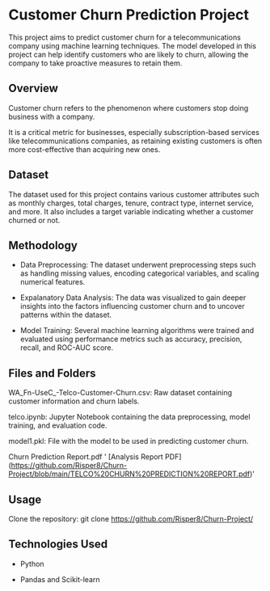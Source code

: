 # Customer Churn Prediction Project

This project aims to predict customer churn for a telecommunications company using machine learning techniques. The model developed in this project can help identify customers who are likely to churn, allowing the company to take proactive measures to retain them.

## Overview

Customer churn refers to the phenomenon where customers stop doing business with a company. 

It is a critical metric for businesses, especially subscription-based services like telecommunications companies, as retaining existing customers is often more cost-effective than acquiring new ones.

## Dataset

The dataset used for this project contains various customer attributes such as monthly charges, total charges, tenure, contract type, internet service, and more. It also includes a target variable indicating whether a customer churned or not.

## Methodology

* Data Preprocessing: The dataset underwent preprocessing steps such as handling missing values, encoding categorical variables, and scaling numerical features.
  
* Expalanatory Data Analysis: The data was visualized to gain deeper insights into the factors influencing customer churn and to uncover patterns within the dataset.
    
* Model Training: Several machine learning algorithms were trained and evaluated using performance metrics such as accuracy, precision, recall, and ROC-AUC score.
  
## Files and Folders

WA_Fn-UseC_-Telco-Customer-Churn.csv: Raw dataset containing customer information and churn labels.

telco.ipynb: Jupyter Notebook containing the data preprocessing, model training, and evaluation code.

model1.pkl: File with the model to be used in predicting customer churn.

Churn Prediction Report.pdf ' [Analysis Report PDF] (https://github.com/Risper8/Churn-Project/blob/main/TELCO%20CHURN%20PREDICTION%20REPORT.pdf)' 


## Usage

Clone the repository: git clone https://github.com/Risper8/Churn-Project/


## Technologies Used

* Python
  
* Pandas and Scikit-learn

